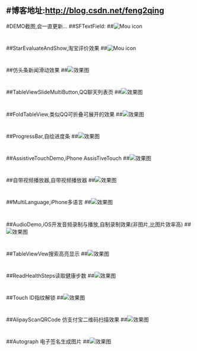 #博客地址:http://blog.csdn.net/feng2qing
---
#DEMO截图,会一直更新...
##SFTextField:
##![Mou icon](http://g.recordit.co/G9tZ942Z3Z.gif)

# 

##StarEvaluateAndShow,淘宝评价效果
##![Mou icon](http://g.recordit.co/BlBxvnRKN1.gif)

# 

##仿头条新闻滑动效果
##![效果图](http://g.recordit.co/atDBaJBUmQ.gif)

# 

##TableViewSlideMultiButton,QQ聊天列表页
##![效果图](http://g.recordit.co/oDJjUKuiD8.gif)

# 

##FoldTableView,类似QQ可折叠可展开的效果
##![效果图](http://g.recordit.co/u4qHqoRQRR.gif)


# 

##ProgressBar,自绘进度条
##![效果图](http://g.recordit.co/WxEr0TNu8d.gif)

# 

##AssistiveTouchDemo,iPhone AssisTiveTouch
##![效果图](http://g.recordit.co/4BdzxEi5lh.gif)


# 

##自带视频播放器,自带视频播放器
##![效果图](http://g.recordit.co/9R2Aiv7iid.gif)

# 

##MultiLanguage,iPhone多语言
##![效果图](http://g.recordit.co/wqjC90zKCI.gif)

# 

##AudioDemo,iOS开发音频录制与播放,自制录制效果(非图片,比图片效率高)
##![效果图](http://g.recordit.co/HL36vWu3ID.gif)

# 

##TableViewVew搜索高亮显示
##![效果图](http://g.recordit.co/Fq3m5PI4wE.gif)

# 

##ReadHealthSteps读取健康步数
##![效果图](http://g.recordit.co/LvsPFn9UeE.gif)

# 

##Touch ID指纹解锁
##![效果图](http://g.recordit.co/zkisGNY6Tz.gif)

# 

##AlipayScanQRCode 仿支付宝二维码扫描效果
##![效果图](http://g.recordit.co/vVSYycCDMd.gif)

# 

##Autograph 电子签名生成图片
##![效果图](http://g.recordit.co/V7jnKVOvDt.gif)
